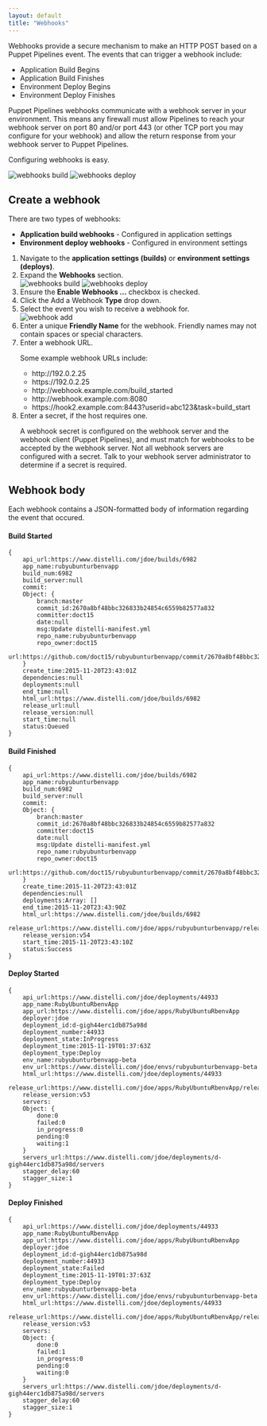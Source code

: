 ```yaml
---
layout: default
title: "Webhooks"
---
```


Webhooks provide a secure mechanism to make an HTTP POST based on a Puppet Pipelines event. The events that can trigger a webhook include:

<ul>
<li>Application Build Begins</li>
<li>Application Build Finishes</li>
<li>Environment Deploy Begins</li>
<li>Environment Deploy Finishes</li>
</ul>

Puppet Pipelines webhooks communicate with a webhook server in your environment. This means any firewall must allow Pipelines to reach your webhook server on port 80 and/or port 443 (or other TCP port you may configure for your webhook) and allow the return response from your webhook server to Puppet Pipelines.

Configuring webhooks is easy.

<img src="images/webhook-example-buildhooks.png" alt="webhooks build">


<img src="images/webhook-example-deployhooks.png" alt="webhooks deploy">

## Create a webhook

There are two types of webhooks:

<ul>
<li><b>Application build webhooks</b> - Configured in application settings</li>
<li><b>Environment deploy webhooks</b> - Configured in environment settings</li>
</ul>

<ol>
<li>Navigate to the <b>application settings (builds)</b> or <b>environment settings (deploys)</b>.</li>
<li>Expand the <b>Webhooks</b> section.</li>

<img src="images/webhook-example-buildhooks2.png" alt="webhooks build">

<img src="images/webhook-example-deployhooks2.png" alt="webhooks deploy">

<li>Ensure the <b>Enable Webhooks ...</b> checkbox is checked.</li>
<li>Click the Add a Webhook <b>Type</b> drop down.</li>
<li>Select the event you wish to receive a webhook for.</li>

<img src="images/webhook-example-adding.png" alt="webhook add">

<li>Enter a unique <b>Friendly Name</b> for the webhook. Friendly names may not contain spaces or special characters.</li>

<li>Enter a webhook URL.</li>

<p>Some example webhook URLs include:</p>
<ul>
<li>http://192.0.2.25</li>
<li>https://192.0.2.25</li>
<li>http://webhook.example.com/build_started</li>
<li>http://webhook.example.com:8080</li>
<li>https://hook2.example.com:8443?userid=abc123&task=build_start</li>
</ul>

<li>Enter a secret, if the host requires one.</li>

<p>A webhook secret is configured on the webhook server and the webhook client (Puppet Pipelines), and must match for webhooks to be accepted by the webhook server. Not all webhook servers are configured with a secret. Talk to your webhook server administrator to determine if a secret is required.</p>

</ol>


## Webhook body

Each webhook contains a JSON-formatted body of information regarding the event that occured.

<h4><a name="build-started"></a>Build Started</h4>

~~~
{
    api_url:https://www.distelli.com/jdoe/builds/6982
    app_name:rubyubunturbenvapp
    build_num:6982
    build_server:null
    commit:
    Object: {
        branch:master
        commit_id:2670a8bf48bbc326833b24854c6559b82577a832
        committer:doct15
        date:null
        msg:Update distelli-manifest.yml
        repo_name:rubyubunturbenvapp
        repo_owner:doct15
        url:https://github.com/doct15/rubyubunturbenvapp/commit/2670a8bf48bbc326833b24854c6559b82577a832
    }
    create_time:2015-11-20T23:43:01Z
    dependencies:null
    deployments:null
    end_time:null
    html_url:https://www.distelli.com/jdoe/builds/6982
    release_url:null
    release_version:null
    start_time:null
    status:Queued
}
~~~

<h4><a name="build-finished"></a>Build Finished</h4>

~~~
{
    api_url:https://www.distelli.com/jdoe/builds/6982
    app_name:rubyubunturbenvapp
    build_num:6982
    build_server:null
    commit:
    Object: {
        branch:master
        commit_id:2670a8bf48bbc326833b24854c6559b82577a832
        committer:doct15
        date:null
        msg:Update distelli-manifest.yml
        repo_name:rubyubunturbenvapp
        repo_owner:doct15
        url:https://github.com/doct15/rubyubunturbenvapp/commit/2670a8bf48bbc326833b24854c6559b82577a832
    }
    create_time:2015-11-20T23:43:01Z
    dependencies:null
    deployments:Array: []
    end_time:2015-11-20T23:43:90Z
    html_url:https://www.distelli.com/jdoe/builds/6982
    release_url:https://www.distelli.com/jdoe/apps/rubyubunturbenvapp/releases/v54
    release_version:v54
    start_time:2015-11-20T23:43:10Z
    status:Success
}
~~~

<h4><a name="deploy-started"></a>Deploy Started</h4>

~~~
{
    api_url:https://www.distelli.com/jdoe/deployments/44933
    app_name:RubyUbuntuRbenvApp
    app_url:https://www.distelli.com/jdoe/apps/RubyUbuntuRbenvApp
    deployer:jdoe
    deployment_id:d-gigh44erc1db875a98d
    deployment_number:44933
    deployment_state:InProgress
    deployment_time:2015-11-19T01:37:63Z
    deployment_type:Deploy
    env_name:rubyubunturbenvapp-beta
    env_url:https://www.distelli.com/jdoe/envs/rubyubunturbenvapp-beta
    html_url:https://www.distelli.com/jdoe/deployments/44933
    release_url:https://www.distelli.com/jdoe/apps/RubyUbuntuRbenvApp/releases/v53
    release_version:v53
    servers:
    Object: {
        done:0
        failed:0
        in_progress:0
        pending:0
        waiting:1
    }
    servers_url:https://www.distelli.com/jdoe/deployments/d-gigh44erc1db875a98d/servers
    stagger_delay:60
    stagger_size:1
}

~~~

<h4><a name="deploy-finished"></a>Deploy Finished</h4>

~~~
{
    api_url:https://www.distelli.com/jdoe/deployments/44933
    app_name:RubyUbuntuRbenvApp
    app_url:https://www.distelli.com/jdoe/apps/RubyUbuntuRbenvApp
    deployer:jdoe
    deployment_id:d-gigh44erc1db875a98d
    deployment_number:44933
    deployment_state:Failed
    deployment_time:2015-11-19T01:37:63Z
    deployment_type:Deploy
    env_name:rubyubunturbenvapp-beta
    env_url:https://www.distelli.com/jdoe/envs/rubyubunturbenvapp-beta
    html_url:https://www.distelli.com/jdoe/deployments/44933
    release_url:https://www.distelli.com/jdoe/apps/RubyUbuntuRbenvApp/releases/v53
    release_version:v53
    servers:
    Object: {
        done:0
        failed:1
        in_progress:0
        pending:0
        waiting:0
    }
    servers_url:https://www.distelli.com/jdoe/deployments/d-gigh44erc1db875a98d/servers
    stagger_delay:60
    stagger_size:1
}
~~~








